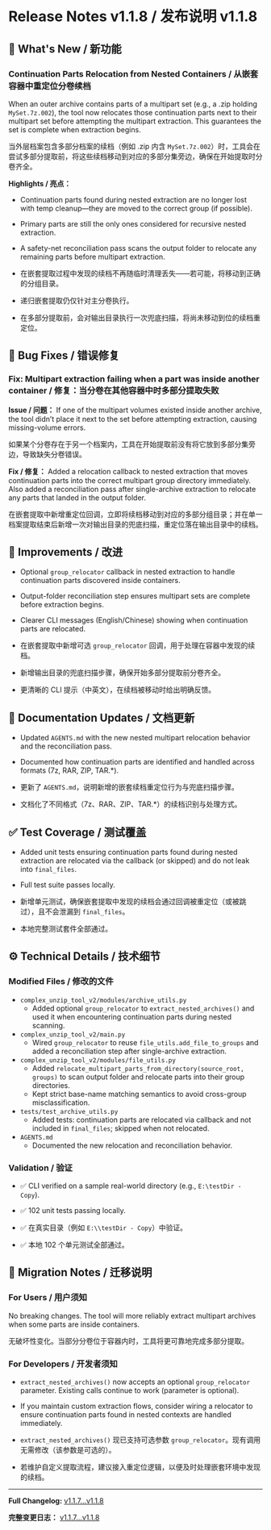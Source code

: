 # Release Notes v1.1.8 / 发布说明 v1.1.8

## 🎉 What's New / 新功能

### Continuation Parts Relocation from Nested Containers / 从嵌套容器中重定位分卷续档
When an outer archive contains parts of a multipart set (e.g., a .zip holding `MySet.7z.002`), the tool now relocates those continuation parts next to their multipart set before attempting the multipart extraction. This guarantees the set is complete when extraction begins.

当外层档案包含多部分档案的续档（例如 .zip 内含 `MySet.7z.002`）时，工具会在尝试多部分提取前，将这些续档移动到对应的多部分集旁边，确保在开始提取时分卷齐全。

**Highlights / 亮点：**
- Continuation parts found during nested extraction are no longer lost with temp cleanup—they are moved to the correct group (if possible).
- Primary parts are still the only ones considered for recursive nested extraction.
- A safety-net reconciliation pass scans the output folder to relocate any remaining parts before multipart extraction.

- 在嵌套提取过程中发现的续档不再随临时清理丢失——若可能，将移动到正确的分组目录。
- 递归嵌套提取仍仅针对主分卷执行。
- 在多部分提取前，会对输出目录执行一次兜底扫描，将尚未移动到位的续档重定位。

## 🐛 Bug Fixes / 错误修复

### Fix: Multipart extraction failing when a part was inside another container / 修复：当分卷在其他容器中时多部分提取失败
**Issue / 问题：** If one of the multipart volumes existed inside another archive, the tool didn’t place it next to the set before attempting extraction, causing missing-volume errors.

如果某个分卷存在于另一个档案内，工具在开始提取前没有将它放到多部分集旁边，导致缺失分卷错误。

**Fix / 修复：** Added a relocation callback to nested extraction that moves continuation parts into the correct multipart group directory immediately. Also added a reconciliation pass after single-archive extraction to relocate any parts that landed in the output folder.

在嵌套提取中新增重定位回调，立即将续档移动到对应的多部分组目录；并在单一档案提取结束后新增一次对输出目录的兜底扫描，重定位落在输出目录中的续档。

## 🔧 Improvements / 改进

- Optional `group_relocator` callback in nested extraction to handle continuation parts discovered inside containers.
- Output-folder reconciliation step ensures multipart sets are complete before extraction begins.
- Clearer CLI messages (English/Chinese) showing when continuation parts are relocated.

- 在嵌套提取中新增可选 `group_relocator` 回调，用于处理在容器中发现的续档。
- 新增输出目录的兜底扫描步骤，确保开始多部分提取前分卷齐全。
- 更清晰的 CLI 提示（中英文），在续档被移动时给出明确反馈。

## 📝 Documentation Updates / 文档更新

- Updated `AGENTS.md` with the new nested multipart relocation behavior and the reconciliation pass.
- Documented how continuation parts are identified and handled across formats (7z, RAR, ZIP, TAR.*).

- 更新了 `AGENTS.md`，说明新增的嵌套续档重定位行为与兜底扫描步骤。
- 文档化了不同格式（7z、RAR、ZIP、TAR.*）的续档识别与处理方式。

## ✅ Test Coverage / 测试覆盖

- Added unit tests ensuring continuation parts found during nested extraction are relocated via the callback (or skipped) and do not leak into `final_files`.
- Full test suite passes locally.

- 新增单元测试，确保嵌套提取中发现的续档会通过回调被重定位（或被跳过），且不会泄漏到 `final_files`。
- 本地完整测试套件全部通过。

## ⚙️ Technical Details / 技术细节

### Modified Files / 修改的文件
- `complex_unzip_tool_v2/modules/archive_utils.py`
  - Added optional `group_relocator` to `extract_nested_archives()` and used it when encountering continuation parts during nested scanning.
- `complex_unzip_tool_v2/main.py`
  - Wired `group_relocator` to reuse `file_utils.add_file_to_groups` and added a reconciliation step after single-archive extraction.
- `complex_unzip_tool_v2/modules/file_utils.py`
  - Added `relocate_multipart_parts_from_directory(source_root, groups)` to scan output folder and relocate parts into their group directories.
  - Kept strict base-name matching semantics to avoid cross-group misclassification.
- `tests/test_archive_utils.py`
  - Added tests: continuation parts are relocated via callback and not included in `final_files`; skipped when not relocated.
- `AGENTS.md`
  - Documented the new relocation and reconciliation behavior.

### Validation / 验证
- ✅ CLI verified on a sample real-world directory (e.g., `E:\testDir - Copy`).
- ✅ 102 unit tests passing locally.

- ✅ 在真实目录（例如 `E:\\testDir - Copy`）中验证。
- ✅ 本地 102 个单元测试全部通过。

## 🚀 Migration Notes / 迁移说明

### For Users / 用户须知
No breaking changes. The tool will more reliably extract multipart archives when some parts are inside containers.

无破坏性变化。当部分分卷位于容器内时，工具将更可靠地完成多部分提取。

### For Developers / 开发者须知
- `extract_nested_archives()` now accepts an optional `group_relocator` parameter. Existing calls continue to work (parameter is optional).
- If you maintain custom extraction flows, consider wiring a relocator to ensure continuation parts found in nested contexts are handled immediately.

- `extract_nested_archives()` 现已支持可选参数 `group_relocator`。现有调用无需修改（该参数是可选的）。
- 若维护自定义提取流程，建议接入重定位逻辑，以便及时处理嵌套环境中发现的续档。

---

**Full Changelog:** [v1.1.7...v1.1.8](https://github.com/rozx/Complex-unzip-tool-v2/compare/v1.1.7...v1.1.8)

**完整变更日志：** [v1.1.7...v1.1.8](https://github.com/rozx/Complex-unzip-tool-v2/compare/v1.1.7...v1.1.8)
